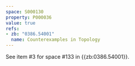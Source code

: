 ```yaml
---
space: S000130
property: P000036
value: true
refs:
- zb: "0386.54001"
  name: Counterexamples in Topology
---
```


See item #3 for space #133 in {{zb:0386.54001}}.
